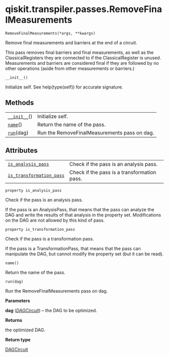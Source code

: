 <span id="qiskit-transpiler-passes-removefinalmeasurements" />

# qiskit.transpiler.passes.RemoveFinalMeasurements

<span id="undefined" />

`RemoveFinalMeasurements(*args, **kwargs)`

Remove final measurements and barriers at the end of a circuit.

This pass removes final barriers and final measurements, as well as the ClassicalRegisters they are connected to if the ClassicalRegister is unused. Measurements and barriers are considered final if they are followed by no other operations (aside from other measurements or barriers.)

<span id="undefined" />

`__init__()`

Initialize self. See help(type(self)) for accurate signature.

## Methods

|                                                                                                                                        |                                              |
| -------------------------------------------------------------------------------------------------------------------------------------- | -------------------------------------------- |
| [`__init__`](#qiskit.transpiler.passes.RemoveFinalMeasurements.__init__ "qiskit.transpiler.passes.RemoveFinalMeasurements.__init__")() | Initialize self.                             |
| [`name`](#qiskit.transpiler.passes.RemoveFinalMeasurements.name "qiskit.transpiler.passes.RemoveFinalMeasurements.name")()             | Return the name of the pass.                 |
| [`run`](#qiskit.transpiler.passes.RemoveFinalMeasurements.run "qiskit.transpiler.passes.RemoveFinalMeasurements.run")(dag)             | Run the RemoveFinalMeasurements pass on dag. |

## Attributes

|                                                                                                                                                                                |                                             |
| ------------------------------------------------------------------------------------------------------------------------------------------------------------------------------ | ------------------------------------------- |
| [`is_analysis_pass`](#qiskit.transpiler.passes.RemoveFinalMeasurements.is_analysis_pass "qiskit.transpiler.passes.RemoveFinalMeasurements.is_analysis_pass")                   | Check if the pass is an analysis pass.      |
| [`is_transformation_pass`](#qiskit.transpiler.passes.RemoveFinalMeasurements.is_transformation_pass "qiskit.transpiler.passes.RemoveFinalMeasurements.is_transformation_pass") | Check if the pass is a transformation pass. |

<span id="undefined" />

`property is_analysis_pass`

Check if the pass is an analysis pass.

If the pass is an AnalysisPass, that means that the pass can analyze the DAG and write the results of that analysis in the property set. Modifications on the DAG are not allowed by this kind of pass.

<span id="undefined" />

`property is_transformation_pass`

Check if the pass is a transformation pass.

If the pass is a TransformationPass, that means that the pass can manipulate the DAG, but cannot modify the property set (but it can be read).

<span id="undefined" />

`name()`

Return the name of the pass.

<span id="undefined" />

`run(dag)`

Run the RemoveFinalMeasurements pass on dag.

**Parameters**

**dag** ([*DAGCircuit*](qiskit.dagcircuit.DAGCircuit#qiskit.dagcircuit.DAGCircuit "qiskit.dagcircuit.DAGCircuit")) – the DAG to be optimized.

**Returns**

the optimized DAG.

**Return type**

[DAGCircuit](qiskit.dagcircuit.DAGCircuit#qiskit.dagcircuit.DAGCircuit "qiskit.dagcircuit.DAGCircuit")
